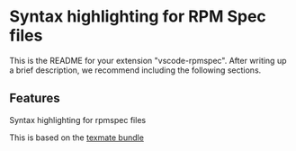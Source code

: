 # Syntax highlighting for RPM Spec files

This is the README for your extension "vscode-rpmspec". After writing up a brief description, we recommend including the following sections.

## Features

Syntax highlighting for rpmspec files

This is based on the [texmate bundle](https://github.com/timczerniak/RPM.tmbundle)
